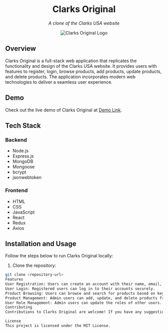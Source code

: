 <div align="center">
  <h1>Clarks Original</h1>
  <p><em>A clone of the Clarks USA website</em></p>
  <img src="https://clarks-original-logo.png" alt="Clarks Original Logo">
</div>

## Overview

Clarks Original is a full-stack web application that replicates the functionality and design of the Clarks USA website. It provides users with features to register, login, browse products, add products, update products, and delete products. The application incorporates modern web technologies to deliver a seamless user experience.

## Demo

Check out the live demo of Clarks Original at [Demo Link](https://frolicking-axolotl-b0d1a6.netlify.app/index.html).

## Tech Stack

### Backend
- Node.js
- Express.js
- MongoDB
- Mongoose
- bcrypt
- jsonwebtoken

### Frontend
- HTML
- CSS
- JavaScript
- React
- Redux
- Axios

## Installation and Usage

Follow the steps below to run Clarks Original locally:

1. Clone the repository:
```bash
git clone <repository-url>
Features
User Registration: Users can create an account with their name, email, gender, age, and password.
User Login: Registered users can log in to their accounts securely.
Product Browsing: Users can browse and search for products based on keywords, categories, and price range.
Product Management: Admin users can add, update, and delete products from the inventory.
User Role Management: Admin users can update the roles of other users.
Contributing
Contributions to Clarks Original are welcome! If you have any suggestions, bug fixes, or enhancements, please submit a pull request. Before contributing, please ensure that you have read and understood the Contributing Guidelines.

License
This project is licensed under the MIT License.

